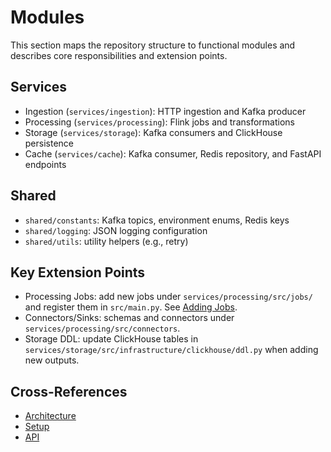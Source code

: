 # Modules

This section maps the repository structure to functional modules and describes core responsibilities and extension points.

## Services

- Ingestion (`services/ingestion`): HTTP ingestion and Kafka producer
- Processing (`services/processing`): Flink jobs and transformations
- Storage (`services/storage`): Kafka consumers and ClickHouse persistence
- Cache (`services/cache`): Kafka consumer, Redis repository, and FastAPI endpoints

## Shared

- `shared/constants`: Kafka topics, environment enums, Redis keys
- `shared/logging`: JSON logging configuration
- `shared/utils`: utility helpers (e.g., retry)

## Key Extension Points

- Processing Jobs: add new jobs under `services/processing/src/jobs/` and register them in `src/main.py`. See [Adding Jobs](../adding_jobs.md).
- Connectors/Sinks: schemas and connectors under `services/processing/src/connectors`.
- Storage DDL: update ClickHouse tables in `services/storage/src/infrastructure/clickhouse/ddl.py` when adding new outputs.

## Cross-References

- [Architecture](../architecture/README.md)
- [Setup](../setup/README.md)
- [API](../api/README.md)
